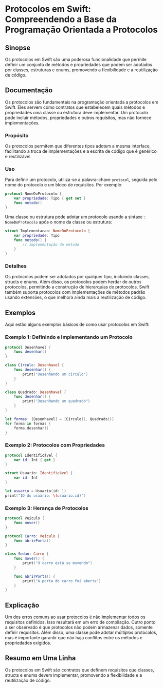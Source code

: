 <!--
Meta Description: # Protocolos em Swift: Compreendendo a Base da Programação Orientada a Protocolos ## Sinopse Os protocolos em Swift são uma poderosa funcionalidade qu...
Meta Keywords: protocolos, swift, que, func, protocol
-->

# Protocolos em Swift: Compreendendo a Base da Programação Orientada a Protocolos

## Sinopse
Os protocolos em Swift são uma poderosa funcionalidade que permite definir um conjunto de métodos e propriedades que podem ser adotados por classes, estruturas e enums, promovendo a flexibilidade e a reutilização de código.

## Documentação
Os protocolos são fundamentais na programação orientada a protocolos em Swift. Eles servem como contratos que estabelecem quais métodos e propriedades uma classe ou estrutura deve implementar. Um protocolo pode incluir métodos, propriedades e outros requisitos, mas não fornece implementações. 

### Propósito
Os protocolos permitem que diferentes tipos adotem a mesma interface, facilitando a troca de implementações e a escrita de código que é genérico e reutilizável.

### Uso
Para definir um protocolo, utiliza-se a palavra-chave `protocol`, seguida pelo nome do protocolo e um bloco de requisitos. Por exemplo:

```swift
protocol NomeDoProtocolo {
    var propriedade: Tipo { get set }
    func metodo()
}
```

Uma classe ou estrutura pode adotar um protocolo usando a sintaxe `: NomeDoProtocolo` após o nome da classe ou estrutura:

```swift
struct Implementacao: NomeDoProtocolo {
    var propriedade: Tipo
    func metodo() {
        // implementação do método
    }
}
```

### Detalhes
Os protocolos podem ser adotados por qualquer tipo, incluindo classes, structs e enums. Além disso, os protocolos podem herdar de outros protocolos, permitindo a construção de hierarquias de protocolos. Swift também suporta protocolos com implementações de métodos padrão usando extensões, o que melhora ainda mais a reutilização de código.

## Exemplos
Aqui estão alguns exemplos básicos de como usar protocolos em Swift:

### Exemplo 1: Definindo e Implementando um Protocolo

```swift
protocol Desenhavel {
    func desenhar()
}

class Círculo: Desenhavel {
    func desenhar() {
        print("Desenhando um círculo")
    }
}

class Quadrado: Desenhavel {
    func desenhar() {
        print("Desenhando um quadrado")
    }
}

let formas: [Desenhavel] = [Círculo(), Quadrado()]
for forma in formas {
    forma.desenhar()
}
```

### Exemplo 2: Protocolos com Propriedades

```swift
protocol Identificável {
    var id: Int { get }
}

struct Usuario: Identificável {
    var id: Int
}

let usuario = Usuario(id: 1)
print("ID do usuário: \(usuario.id)")
```

### Exemplo 3: Herança de Protocolos

```swift
protocol Veiculo {
    func mover()
}

protocol Carro: Veiculo {
    func abrirPorta()
}

class Sedan: Carro {
    func mover() {
        print("O carro está se movendo")
    }

    func abrirPorta() {
        print("A porta do carro foi aberta")
    }
}
```

## Explicação
Um dos erros comuns ao usar protocolos é não implementar todos os requisitos definidos. Isso resultará em um erro de compilação. Outro ponto a ser observado é que protocolos não podem armazenar dados, somente definir requisitos. Além disso, uma classe pode adotar múltiplos protocolos, mas é importante garantir que não haja conflitos entre os métodos e propriedades exigidos.

## Resumo em Uma Linha
Os protocolos em Swift são contratos que definem requisitos que classes, structs e enums devem implementar, promovendo a flexibilidade e a reutilização de código.